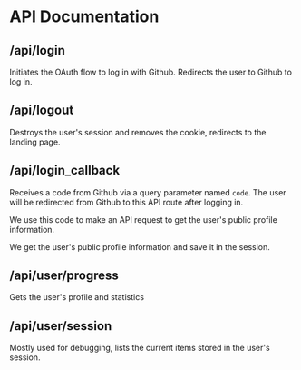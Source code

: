 # API Documentation

## /api/login
Initiates the OAuth flow to log in with Github. Redirects the user to Github to log in.

## /api/logout
Destroys the user's session and removes the cookie, redirects to the landing page.

## /api/login\_callback
Receives a code from Github via a query parameter named `code`. The user will be redirected from Github to this API route after logging in. 

We use this code to make an API request to get the user's public profile information.

We get the user's public profile information and save it in the session.

## /api/user/progress
Gets the user's profile and statistics

## /api/user/session
Mostly used for debugging, lists the current items stored in the user's session.
